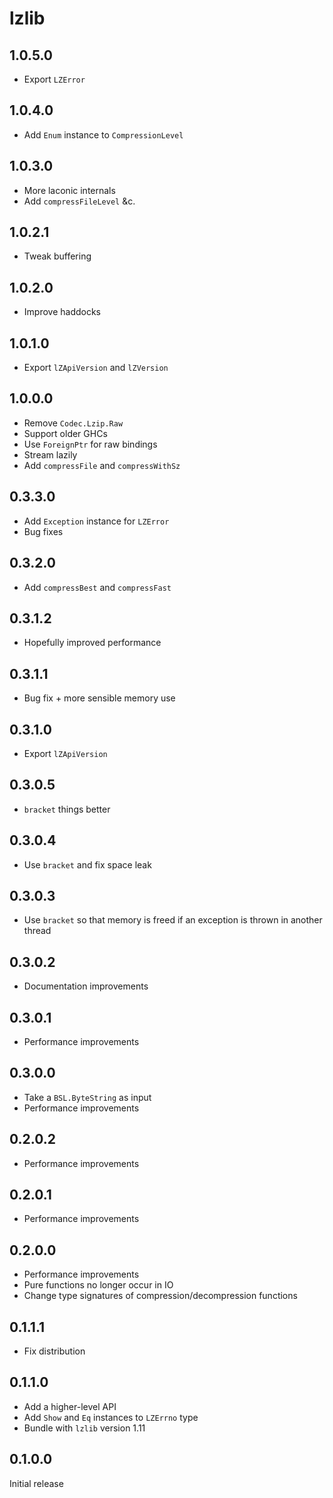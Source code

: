 # lzlib

## 1.0.5.0

  * Export `LZError`

## 1.0.4.0

  * Add `Enum` instance to `CompressionLevel`

## 1.0.3.0

  * More laconic internals
  * Add `compressFileLevel` &c.

## 1.0.2.1

  * Tweak buffering

## 1.0.2.0

  * Improve haddocks

## 1.0.1.0

  * Export `lZApiVersion` and `lZVersion`

## 1.0.0.0

  * Remove `Codec.Lzip.Raw`
  * Support older GHCs
  * Use `ForeignPtr` for raw bindings
  * Stream lazily
  * Add `compressFile` and `compressWithSz`

## 0.3.3.0

  * Add `Exception` instance for `LZError`
  * Bug fixes

## 0.3.2.0

  * Add `compressBest` and `compressFast`

## 0.3.1.2

  * Hopefully improved performance

## 0.3.1.1

  * Bug fix + more sensible memory use

## 0.3.1.0

  * Export `lZApiVersion`

## 0.3.0.5

  * `bracket` things better

## 0.3.0.4

  * Use `bracket` and fix space leak

## 0.3.0.3

  * Use `bracket` so that memory is freed if an exception is thrown in another
    thread

## 0.3.0.2

  * Documentation improvements

## 0.3.0.1

  * Performance improvements

## 0.3.0.0

  * Take a `BSL.ByteString` as input
  * Performance improvements

## 0.2.0.2

  * Performance improvements

## 0.2.0.1

  * Performance improvements

## 0.2.0.0

  * Performance improvements
  * Pure functions no longer occur in IO
  * Change type signatures of compression/decompression functions

## 0.1.1.1

  * Fix distribution

## 0.1.1.0

  * Add a higher-level API
  * Add `Show` and `Eq` instances to `LZErrno` type
  * Bundle with `lzlib` version 1.11

## 0.1.0.0

Initial release
